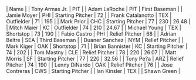 | Name              |
| Tony Armas Jr.    | PIT  |
| Adam LaRoche      | PIT  | First Baseman    |
| Jamie Moyer       | PHI  | Starting Pitcher |          72 |
| Frank Catalanotto | TEX  | Outfielder       |          71 |         195 |
| Mark Prior        | CHC  | Starting Pitcher |          77 |         230 | 26.48 |
| Mitch Maier       | KC   | Outfielder       |          74 |         210 | 24.67 |
| Michael Young     | TEX  | Shortstop        |          73 |         190 |
| Fabio Castro      | PHI  | Relief Pitcher   |          68 |
| Adrian Beltre     | SEA  | Third Baseman    |
| Duaner Sanchez    | NYM  | Relief Pitcher   |
| Mark Kiger        | OAK  | Shortstop        |          71 |
| Brian Bannister   | KC   | Starting Pitcher |          74 |         202 |
| Tom Mastny        | CLE  | Relief Pitcher   |          78 |         220 | 26.07 |
| Matt Morris       | SF   | Starting Pitcher |          77 |         220 | 32.56 |
| Tony Pe?a         | ARZ  | Relief Pitcher   |          74 |         190 |
| Lenny DiNardo     | OAK  | Relief Pitcher   |          76 |
| Jose Contreras    | CWS  | Starting Pitcher |
| Ian Kinsler       | TEX  |
| Shawn Green       |

